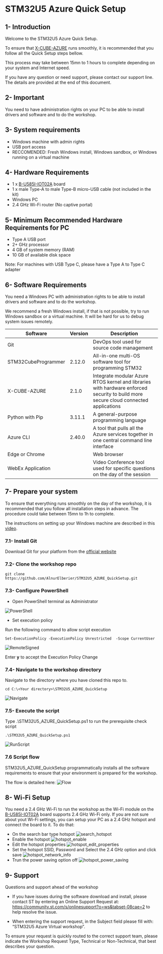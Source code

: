 # STM32U5 Azure Quick Setup

## 1- Introduction
Welcome to the STM32U5 Azure Quick Setup.

To ensure that [X-CUBE-AZURE](https://www.st.com/en/embedded-software/x-cube-azure.html) runs smoothly, it is recommended that you follow all the Quick Setup steps bellow.

This process may take between 15mn to 1 hours to complete depending on your system and Internet speed.

If you have any question or need support, please contact our support line. The details are provided at the end of this document.

## 2- Important
You need to have administration rights on your PC to be able to install drivers and software and to do the workshop.

## 3- System requirements
* Windows machine with admin rights
* USB port access
* RECCOMENDED: Fresh Windows install, Windows sandbox, or Windows running on a virtual machine

## 4- Hardware Requirements
* 1 x [B-U585I-IOT02A](https://www.st.com/en/evaluation-tools/b-u585i-iot02a.html) board
* 1 x male Type-A to male Type-B micro-USB cable (not included in the kit)
* Windows PC
* 2.4 GHz Wi-Fi router (No captive portal)

## 5- Minimum Recommended Hardware Requirements for PC
* Type A USB port
* 2+ GHz processor
* 4 GB of system memory (RAM)
* 10 GB of available disk space

Note: For machines with USB Type C, please have a Type A to Type C adapter

## 6- Software Requirements
You need a Windows PC with administration rights to be able to install drivers and software and to do the workshop. 

We recommend a fresh Windows install, if that is not possible, try to run Windows sandbox or a virtual machine. It will be hard for us to debug system issues remotely.

| Software                | Version   | Description                                                            |
| ----------------------- | --------- |----------------------------------------------------------------------- |
| Git                     |           | DevOps tool used for source code management                               |
| STM32CubeProgrammer     | 2.12.0    | All-in-one multi-OS software tool for programming STM32                                    |
| X-CUBE-AZURE            | 2.1.0     | Integrate modular Azure RTOS kernel and libraries with hardware enforced security to build more secure cloud connected applications |
| Python with Pip         | 3.11.1    | A general-purpose programming language                                 |
| Azure CLI               | 2.40.0    | A tool that pulls all the Azure services together in one central command line interface |
| Edge or Chrome          |           | Web browser                                                            |
| WebEx Application       |           | Video Conference tool used for specific questions on the day of the session |


## 7- Prepare your system
To ensure that everything runs smoothly on the day of the workshop, it is recommended that you follow all installation steps in advance. The procedure could take between 15mn to 1h to complete. 

The instructions on setting up your Windows machine are described in this [video]().

### 7.1- Install Git

Download Git for your platform from the [official website](https://git-scm.com/downloads)

### 7.2- Clone the workshop repo
```
git clone https://github.com/AlnurElberier/STM32U5_AZURE_QuickSetup.git
```

### 7.3- Configure **PowerShell**

* Open PowerShell terminal as Administrator

![PowerShell](./assets/PowerShell.jpg)


* Set execution policy

Run the following command to allow script execution

```
Set-ExecutionPolicy -ExecutionPolicy Unrestricted  -Scope CurrentUser
```
![RemoteSigned](./assets/RemoteSigned.jpg)


Enter **y** to accept the Execution Policy Change

### 7.4- Navigate to the workshop directory

Navigate to the directory where you have cloned this repo to. 
```
cd C:\<Your directory>\STM32U5_AZURE_QuickSetup
```

![Navigate](./assets/Navigate.jpg)


### 7.5- Execute the script

Type .\STM32U5_AZURE_QuickSetup.ps1 to run the prerequisite check script

```
.\STM32U5_AZURE_QuickSetup.ps1
```

![RunScript](./assets/RunScript.jpg)

### 7.6 Script flow
STM32U5_AZURE_QuickSetup programmatically installs all the software requirements to ensure that your environment is prepared for the workshop.

The flow is detailed here:
![Flow](./assets/flow.jpg)


## 8- Wi-Fi Setup
You need a 2.4 GHz Wi-Fi to run the workshop as the Wi-Fi module on the  [B-U585I-IOT02A](https://www.st.com/en/evaluation-tools/b-u585i-iot02a.html) board supports 2.4 GHz Wi-Fi only. If you are not sure about yout Wi-Fi settings, you can setup your PC as a 2.4 GHz hotspot and connect the board to it. To do that:
* On the search bar type hotspot ![search_hotspot](./assets/search_hotspot.jpg)
* Enable the hotspot ![hotspot_enable](./assets/hotspot_enable.jpg)
* Edit the hotspot properties ![hotspot_edit_properties](./assets/hotspot_edit_properties.jpg)
* Set the hotspot SSID, Password and Select the 2.4 GHz option  and click save ![hotspot_network_info](./assets/hotspot_network_info.jpg)
* Trun the power saving option off ![hotspot_power_saving](./assets/hotspot_power_saving.jpg)


## 9- Support

Questions and support ahead of the workshop

-	If you have issues during the software download and install, please contact ST by entering an Online Support Request at: https://community.st.com/s/onlinesupport?o=ws&tabset-08cae=2 
to help resolve the issue.

-	When entering the support request, in the Subject field please fill with: “STM32U5 Azure Virtual workshop”.

To ensure your request is quickly routed to the correct support team, please indicate the Workshop Request Type, Technical or Non-Technical, that best describes your question.
